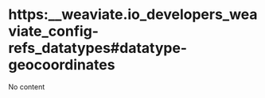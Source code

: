 # https:\_\_weaviate.io_developers_weaviate_config-refs_datatypes#datatype-geocoordinates

No content
